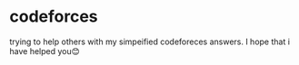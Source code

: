 # codeforces
trying to help others with my simpeified codeforeces answers.
I hope that i have helped you😊
